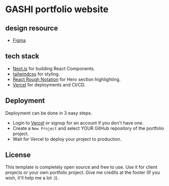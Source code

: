 # GASHI portfolio website

## design resource

- [Figma](https://www.figma.com/file/2OuFzRek8Bfeuq7kA3hRzt/GASHI---portfolio?node-id=0%3A1)

## tech stack

- [Next.js](https://nextjs.org) for building React Components.
- [tailwindcss](https://tailwindcss.com) for styling.
- [React Rough Notation](https://roughnotation.com) for Hero section highlighting.
- [Vercel](https://vercel.com) for deployments and CI/CD.

## Deployment

Deployment can be done in 3 easy steps.

- Login to [Vercel](https://vercel.com) or signup for an account if you don't have one.
- Create a `New Project` and select YOUR GitHub repository of the portfolio project.
- Wait for Vercel to deploy your project to production.

## License

This template is completely open source and free to use. Use it for client projects or your own portfolio project. Give me credits at the footer (If you wish, it'll help me a lot :)).
